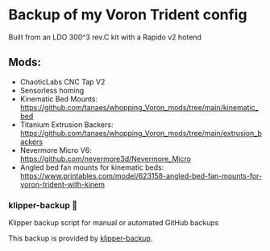 # Backup of my Voron Trident config

Built from an LDO 300^3 rev.C kit with a Rapido v2 hotend

## Mods:
- ChaoticLabs CNC Tap V2
- Sensorless homing
- Kinematic Bed Mounts: https://github.com/tanaes/whopping_Voron_mods/tree/main/kinematic_bed
- Titanium Extrusion Backers: https://github.com/tanaes/whopping_Voron_mods/tree/main/extrusion_backers 
- Nevermore Micro V6: https://github.com/nevermore3d/Nevermore_Micro
- Angled bed fan mounts for kinematic beds: https://www.printables.com/model/623158-angled-bed-fan-mounts-for-voron-trident-with-kinem 

### klipper-backup 💾 
Klipper backup script for manual or automated GitHub backups 

This backup is provided by [klipper-backup](https://github.com/Staubgeborener/klipper-backup).
